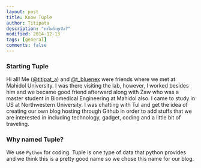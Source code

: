 ```yaml
---
layout: post
title: Know Tuple
author: Titipata
description: "ทำไมถึงทูเปิล?"
modified: 2014-12-13
tags: [general]
comments: false
---
```


### Starting Tuple

Hi all! Me ([@titipat_a](https://twitter.com/titipat_a)) and [@t_bluenex](http://twitter.com/t_bluenex) were friends where we met at Mahidol University. I was there visiting the lab, however, I worked besides him and we became good friend afterward along with Zaw who was a master student in Biomedical Engineering at Mahidol also. I came to study in US at Northwestern University. I was chatting with Tul and get the idea of creating our own blog hosting through Github in order to add stuffs that we are interested in including technology, gadget, coding and a little bit of traveling.

### Why named Tuple?

We use `Python` for coding. Tuple is one type of data that python provides and we think this is a pretty good name so we chose this name for our blog.
